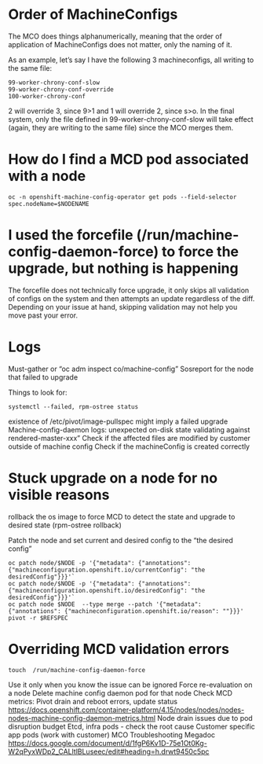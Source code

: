 




# Order of MachineConfigs

The MCO does things alphanumerically, meaning that the order of application of MachineConfigs does not matter, only the naming of it.

As an example, let’s say I have the following 3 machineconfigs, all writing to the same file:

```
99-worker-chrony-conf-slow
99-worker-chrony-conf-override
100-worker-chrony-conf
```

2 will override 3, since 9>1 and 1 will override 2, since s>o. In the final system, only the file defined in 99-worker-chrony-conf-slow will take effect (again, they are writing to the same file) since the MCO merges them.



# How do I find a MCD pod associated with a node

```
oc -n openshift-machine-config-operator get pods --field-selector spec.nodeName=$NODENAME
```




# I used the forcefile (/run/machine-config-daemon-force) to force the upgrade, but nothing is happening

The forcefile does not technically force upgrade, it only skips all validation of configs on the system and then attempts an update regardless of the diff. Depending on your issue at hand, skipping validation may not help you move past your error.



# Logs


Must-gather or “oc adm inspect co/machine-config”
Sosreport for the node that failed to upgrade

Things to look for:

```
systemctl --failed, rpm-ostree status
```

existence of  /etc/pivot/image-pullspec  might imply a failed upgrade
Machine-config-daemon logs:  unexpected on-disk state validating against rendered-master-xxx”
Check if the affected files are modified by customer outside of machine config 
Check if the machineConfig is created correctly 



# Stuck upgrade on a node for no visible reasons

rollback the os image to force MCD to detect the state and upgrade to desired state (rpm-ostree rollback)

Patch the node and set current and desired config to the “the desired config”

```
oc patch node/$NODE -p '{"metadata": {"annotations": {"machineconfiguration.openshift.io/currentConfig": "the desiredConfig"}}}'`
oc patch node/$NODE -p '{"metadata": {"annotations": {"machineconfiguration.openshift.io/desiredConfig": "the desiredConfig"}}}'`
oc patch node $NODE  --type merge --patch '{"metadata": {"annotations": {"machineconfiguration.openshift.io/reason": ""}}}'
pivot -r $REFSPEC
```





# Overriding MCD validation errors

```
touch  /run/machine-config-daemon-force
```

Use it only when you know the issue can be ignored
Force re-evaluation on a node
Delete machine config daemon pod for that node
Check MCD metrics: 
Pivot drain and reboot errors, update status
https://docs.openshift.com/container-platform/4.15/nodes/nodes/nodes-nodes-machine-config-daemon-metrics.html
Node drain issues due to pod disruption budget
Etcd, infra pods -  check the root cause
Customer specific app pods (work with customer)
MCO Troubleshooting Megadoc
https://docs.google.com/document/d/1fgP6Kv1D-75e1Ot0Kg-W2qPyxWDp2_CALltlBLuseec/edit#heading=h.drwt9450c5pc
